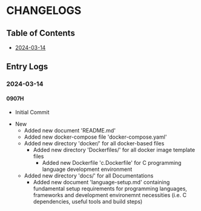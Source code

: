 # CHANGELOGS

## Table of Contents
+ [2024-03-14](#2024-03-14)

## Entry Logs
### 2024-03-14
#### 0907H
+ Initial Commit

- New
    + Added new document 'README.md'
    + Added new docker-compose file 'docker-compose.yaml'
    - Added new directory 'docker/' for all docker-based files 
        - Added new directory 'Dockerfiles/' for all docker image template files 
            + Added new Dockerfile 'c.Dockerfile' for C programming language development environment
    - Added new directory 'docs/' for all Documentations 
        + Added new document 'language-setup.md' containing fundamental setup requirements for programming languages, frameworks and development environemnt necessities (i.e. C dependencies, useful tools and build steps)

